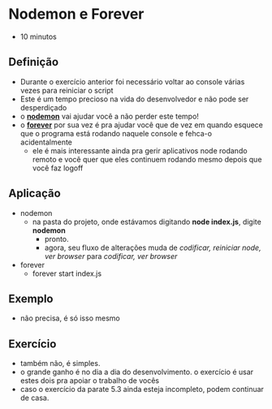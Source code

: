 # Nodemon e Forever

- 10 minutos

## Definição

- Durante o exercício anterior foi necessário voltar ao console várias vezes para reiniciar o script
- Este é um tempo precioso na vida do desenvolvedor e não pode ser desperdiçado
- o **[nodemon](http://nodemon.io/)** vai ajudar você a não perder este tempo!
- o **[forever](https://github.com/foreverjs/forever)** por sua vez é pra ajudar você que de vez em quando esquece que o programa está rodando naquele console e fehca-o acidentalmente
  - ele é mais interessante ainda pra gerir aplicativos node rodando remoto e você quer que eles continuem rodando mesmo depois que você faz logoff

## Aplicação

- nodemon
  - na pasta do projeto, onde estávamos digitando **node index.js**, digite **nodemon**
    - pronto.
    - agora, seu fluxo de alterações muda de *codificar, reiniciar node, ver browser* para *codificar, ver browser*
- forever
  - forever start index.js

## Exemplo

- não precisa, é só isso mesmo

## Exercício

- também não, é simples.
- o grande ganho é no dia a dia do desenvolvimento. o exercício é usar estes dois pra apoiar o trabalho de vocês
- caso o exercício da parate 5.3 ainda esteja incompleto, podem continuar de casa.
